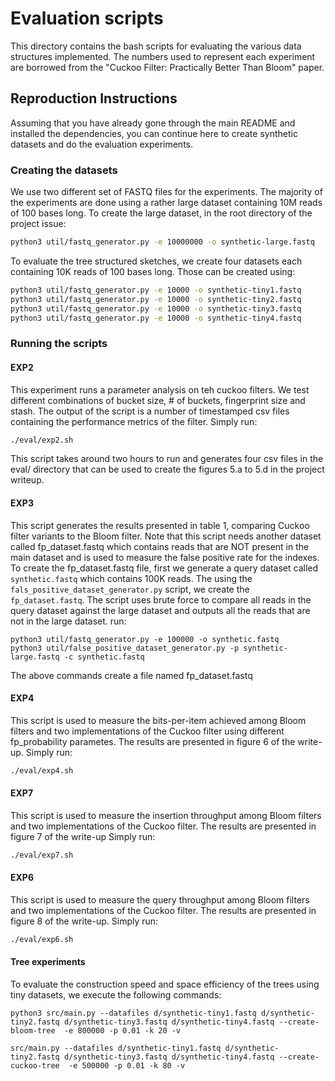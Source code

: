 # Evaluation scripts

This directory contains the bash scripts for evaluating the various data structures implemented.
The numbers used to represent each experiment are borrowed from the "Cuckoo Filter: Practically Better Than Bloom" paper.

## Reproduction Instructions

Assuming that you have already gone through the main README and installed the dependencies, you can continue here to create synthetic datasets and do the evaluation experiments.

### Creating the datasets

We use two different set of FASTQ files for the experiments. The majority of the experiments are done using  a rather large dataset containing 10M reads of 100 bases long. 
To create the large dataset, in the root directory of the project issue:

```bash
python3 util/fastq_generator.py -e 10000000 -o synthetic-large.fastq
```

To evaluate the tree structured sketches, we create four datasets each containing 10K reads of 100 bases long. Those can be created using:

```bash
python3 util/fastq_generator.py -e 10000 -o synthetic-tiny1.fastq
python3 util/fastq_generator.py -e 10000 -o synthetic-tiny2.fastq
python3 util/fastq_generator.py -e 10000 -o synthetic-tiny3.fastq
python3 util/fastq_generator.py -e 10000 -o synthetic-tiny4.fastq
```

### Running the scripts

#### EXP2
This experiment runs a parameter analysis on teh cuckoo filters. We test different combinations of bucket size, # of buckets, fingerprint size and stash. The output of the script is a number of timestamped csv files containing the performance metrics of the filter. Simply run:

```bash
./eval/exp2.sh
```
This script takes around two hours to run and generates four csv files in the eval/ directory that can be used to create the figures 5.a to 5.d in the project writeup.

#### EXP3
This script generates the results presented in table 1, comparing Cuckoo filter variants to the Bloom filter. Note that this script needs another dataset called fp_dataset.fastq which contains reads that are NOT present in the main dataset and is used to measure the false positive rate for the indexes.
To create the fp_dataset.fastq file, first we generate a query dataset called `synthetic.fastq` which contains 100K reads. The using the `fals_positive_dataset_generator.py` script, we create the `fp_dataset.fastq`. The script uses brute force to compare all reads in the query dataset against the large dataset and outputs all the reads that are not in the large dataset. run:

```
python3 util/fastq_generator.py -e 100000 -o synthetic.fastq
python3 util/false_positive_dataset_generator.py -p synthetic-large.fastq -c synthetic.fastq
```

The above commands create a file named fp_dataset.fastq

#### EXP4

This script is used to measure the bits-per-item achieved among Bloom filters and two implementations of the Cuckoo filter using different fp_probability parametes. The results are presented in figure 6 of the write-up. Simply run:

```bash
./eval/exp4.sh
```

#### EXP7

This script is used to measure the insertion throughput among Bloom filters and two implementations of the Cuckoo filter. The results are presented in figure 7 of the write-up Simply run:

```bash
./eval/exp7.sh
```

#### EXP6

This script is used to measure the query throughput among Bloom filters and two implementations of the Cuckoo filter. The results are presented in figure 8 of the write-up. Simply run:

```bash
./eval/exp6.sh
```

#### Tree experiments

To evaluate the construction speed and space efficiency of the trees using tiny datasets, we execute the following commands:

```
python3 src/main.py --datafiles d/synthetic-tiny1.fastq d/synthetic-tiny2.fastq d/synthetic-tiny3.fastq d/synthetic-tiny4.fastq --create-bloom-tree  -e 800000 -p 0.01 -k 20 -v

src/main.py --datafiles d/synthetic-tiny1.fastq d/synthetic-tiny2.fastq d/synthetic-tiny3.fastq d/synthetic-tiny4.fastq --create-cuckoo-tree  -e 500000 -p 0.01 -k 80 -v
```